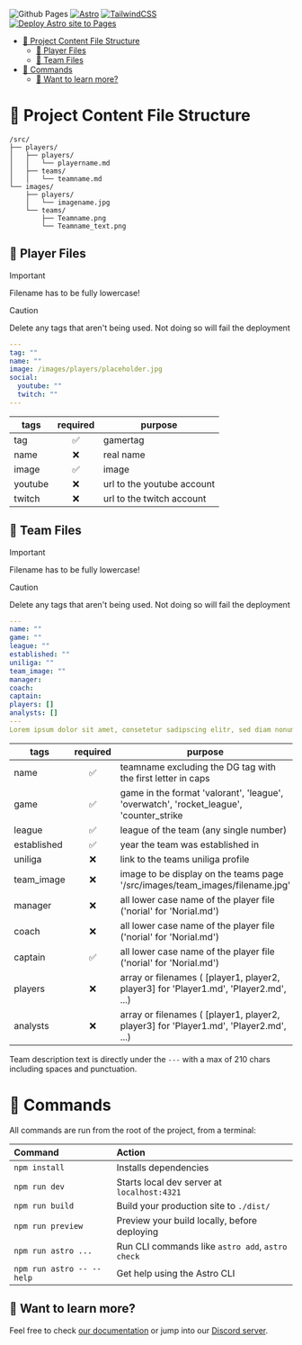 ![Github Pages](https://img.shields.io/badge/github%20pages-121013?style=for-the-badge&logo=github&logoColor=white) 
[![Astro](https://img.shields.io/badge/astro-%232C2052.svg?style=for-the-badge&logo=astro&logoColor=white)](https://astro.build/) 
[![TailwindCSS](https://img.shields.io/badge/tailwindcss-%2338B2AC.svg?style=for-the-badge&logo=tailwind-css&logoColor=white)](https://tailwindcss.com/)<br/>
[![Deploy Astro site to Pages](https://github.com/Duesseldorf-Gaming/website/actions/workflows/astro.yml/badge.svg)](https://github.com/Duesseldorf-Gaming/website/actions/workflows/astro.yml)

<!-- TOC -->
* [🚀 Project Content File Structure](#-project-content-file-structure)
  * [👤 Player Files](#-player-files)
  * [👥 Team Files](#-team-files)
* [🧞 Commands](#-commands)
  * [👀 Want to learn more?](#-want-to-learn-more)
<!-- TOC -->

# 🚀 Project Content File Structure

```text
/src/
├── players/
│   ├── players/
│   │   └── playername.md
│   ├── teams/
│   │   └── teamname.md
└── images/
    ├── players/
    │   └── imagename.jpg
    └── teams/
        ├── Teamname.png
        └── Teamname_text.png
```

## 👤 Player Files
> [!IMPORTANT]
> Filename has to be fully lowercase!

> [!CAUTION]
> Delete any tags that aren't being used. Not doing so will fail the deployment
```yaml
---
tag: ""
name: ""
image: /images/players/placeholder.jpg
social:
  youtube: ""
  twitch: ""
---
```

| tags    | required | purpose                    |
|---------|:--------:|----------------------------|
| tag     |    ✅     | gamertag                   |
| name    |    ❌     | real name                  |
| image   |    ✅     | image                      |
| youtube |    ❌     | url to the youtube account |
| twitch  |    ❌     | url to the twitch account  |

## 👥 Team Files
> [!IMPORTANT]
> Filename has to be fully lowercase!

> [!CAUTION]
> Delete any tags that aren't being used. Not doing so will fail the deployment

```yaml
---
name: ""
game: ""
league: ""
established: ""
uniliga: ""
team_image: ""
manager:
coach:
captain:
players: []
analysts: []
---
Lorem ipsum dolor sit amet, consetetur sadipscing elitr, sed diam nonumy eirmod tempor invidunt ut
```

| tags        | required | purpose                                                                                 |
|-------------|:--------:|-----------------------------------------------------------------------------------------|
| name        |    ✅     | teamname excluding the DG tag with the first letter in caps                             |
| game        |    ✅     | game in the format 'valorant', 'league', 'overwatch', 'rocket_league', 'counter_strike  |
| league      |    ✅     | league of the team (any single number)                                                  |
| established |    ✅     | year the team was established in                                                        |
| uniliga     |    ❌     | link to the teams uniliga profile                                                       |
| team_image  |    ❌     | image to be display on the teams page '/src/images/team_images/filename.jpg'            |
| manager     |    ❌     | all lower case name of the player file ('norial' for 'Norial.md')                       |
| coach       |    ❌     | all lower case name of the player file ('norial' for 'Norial.md')                       |
| captain     |    ✅     | all lower case name of the player file ('norial' for 'Norial.md')                       |
| players     |    ❌     | array or filenames ( \[player1, player2, player3\] for 'Player1.md', 'Player2.md', ...) |
| analysts    |    ❌     | array or filenames ( \[player1, player2, player3\] for 'Player1.md', 'Player2.md', ...) |
Team description text is directly under the `---` with a max of 210 chars including spaces and punctuation.


# 🧞 Commands

All commands are run from the root of the project, from a terminal:

| Command                   | Action                                           |
|:--------------------------|:-------------------------------------------------|
| `npm install`             | Installs dependencies                            |
| `npm run dev`             | Starts local dev server at `localhost:4321`      |
| `npm run build`           | Build your production site to `./dist/`          |
| `npm run preview`         | Preview your build locally, before deploying     |
| `npm run astro ...`       | Run CLI commands like `astro add`, `astro check` |
| `npm run astro -- --help` | Get help using the Astro CLI                     |

## 👀 Want to learn more?

Feel free to check [our documentation](https://docs.astro.build) or jump into our [Discord server](https://astro.build/chat).
